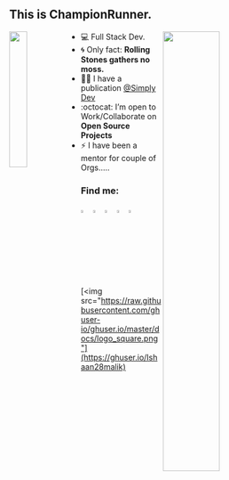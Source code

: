 ## This is ChampionRunner. 

<img align="left" src="https://github.com/Ishaan28malik/Ishaan28malik/blob/master/Dev.jpg" width="25%"/>

<img align="right" src="https://github.com/Ishaan28malik/Ishaan28malik/blob/master/404.png" width="45%"/>

- 💻 Full Stack Dev.
- :cyclone: Only fact: **Rolling Stones gathers no moss.**
- ✍🏻 I have a publication [@Simply Dev](https://medium.com/simply-dev)
- :octocat: I’m open to Work/Collaborate on **Open Source Projects**
- ⚡️ I have been a mentor for couple of Orgs.....

### Find me:
[<img src="https://img.icons8.com/color/48/000000/twitter.png" width="3.5%"/>](https://twitter.com/ChampionRunner) [<img src="https://img.icons8.com/color/48/000000/stackoverflow.png" width="3.5%"/>](https://stackoverflow.com/users/11422830/champion-runner) [<img src="https://cdn0.iconfinder.com/data/icons/social-network-8/50/55-512.png" width="3.5%"/>](https://dribbble.com/championrunner) [<img src="https://img.icons8.com/ios-filled/50/000000/medium-monogram.png" width="3.5%"/>](https://medium.com/simply-dev) [<img src="https://img.icons8.com/ios-filled/96/000000/codepen.png" width="3.5%"/>](https://codepen.io/championrunner) [<img src="https://raw.githubusercontent.com/ghuser-io/ghuser.io/master/docs/logo_square.png"](https://ghuser.io/Ishaan28malik)
